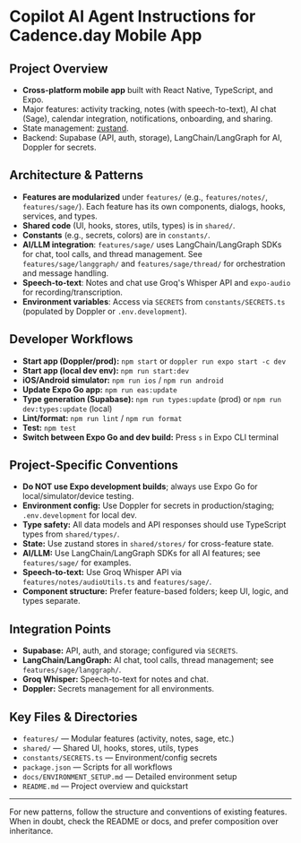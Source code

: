# Copilot AI Agent Instructions for Cadence.day Mobile App

## Project Overview
- **Cross-platform mobile app** built with React Native, TypeScript, and Expo.
- Major features: activity tracking, notes (with speech-to-text), AI chat (Sage), calendar integration, notifications, onboarding, and sharing.
- State management: [zustand](https://github.com/pmndrs/zustand).
- Backend: Supabase (API, auth, storage), LangChain/LangGraph for AI, Doppler for secrets.

## Architecture & Patterns
- **Features are modularized** under `features/` (e.g., `features/notes/`, `features/sage/`). Each feature has its own components, dialogs, hooks, services, and types.
- **Shared code** (UI, hooks, stores, utils, types) is in `shared/`.
- **Constants** (e.g., secrets, colors) are in `constants/`.
- **AI/LLM integration**: `features/sage/` uses LangChain/LangGraph SDKs for chat, tool calls, and thread management. See `features/sage/langgraph/` and `features/sage/thread/` for orchestration and message handling.
- **Speech-to-text**: Notes and chat use Groq's Whisper API and `expo-audio` for recording/transcription.
- **Environment variables**: Access via `SECRETS` from `constants/SECRETS.ts` (populated by Doppler or `.env.development`).

## Developer Workflows
- **Start app (Doppler/prod):** `npm start` or `doppler run expo start -c dev`
- **Start app (local dev env):** `npm run start:dev`
- **iOS/Android simulator:** `npm run ios` / `npm run android`
- **Update Expo Go app:** `npm run eas:update`
- **Type generation (Supabase):** `npm run types:update` (prod) or `npm run dev:types:update` (local)
- **Lint/format:** `npm run lint` / `npm run format`
- **Test:** `npm test`
- **Switch between Expo Go and dev build:** Press `s` in Expo CLI terminal

## Project-Specific Conventions
- **Do NOT use Expo development builds**; always use Expo Go for local/simulator/device testing.
- **Environment config:** Use Doppler for secrets in production/staging; `.env.development` for local dev.
- **Type safety:** All data models and API responses should use TypeScript types from `shared/types/`.
- **State:** Use zustand stores in `shared/stores/` for cross-feature state.
- **AI/LLM:** Use LangChain/LangGraph SDKs for all AI features; see `features/sage/` for examples.
- **Speech-to-text:** Use Groq Whisper API via `features/notes/audioUtils.ts` and `features/sage/`.
- **Component structure:** Prefer feature-based folders; keep UI, logic, and types separate.

## Integration Points
- **Supabase:** API, auth, and storage; configured via `SECRETS`.
- **LangChain/LangGraph:** AI chat, tool calls, thread management; see `features/sage/langgraph/`.
- **Groq Whisper:** Speech-to-text for notes and chat.
- **Doppler:** Secrets management for all environments.

## Key Files & Directories
- `features/` — Modular features (activity, notes, sage, etc.)
- `shared/` — Shared UI, hooks, stores, utils, types
- `constants/SECRETS.ts` — Environment/config secrets
- `package.json` — Scripts for all workflows
- `docs/ENVIRONMENT_SETUP.md` — Detailed environment setup
- `README.md` — Project overview and quickstart

---

For new patterns, follow the structure and conventions of existing features. When in doubt, check the README or docs, and prefer composition over inheritance.
